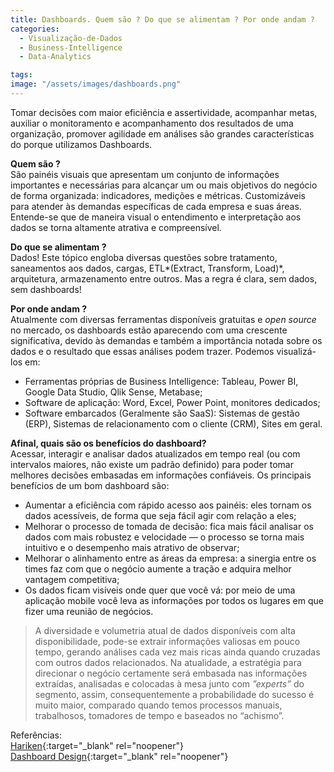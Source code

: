 ```yaml
---
title: Dashboards. Quem são ? Do que se alimentam ? Por onde andam ?
categories:
  - Visualização-de-Dados 
  - Business-Intelligence
  - Data-Analytics

tags:
image: "/assets/images/dashboards.png"
---
```


Tomar decisões com maior eficiência e assertividade, acompanhar metas, auxiliar o monitoramento e acompanhamento dos resultados de uma organização, promover agilidade em análises são grandes características do porque utilizamos Dashboards. 


**Quem são ?**<br>
São painéis visuais que apresentam um conjunto de informações importantes e necessárias para alcançar um ou mais objetivos do negócio de forma organizada: indicadores, medições e métricas.
Customizáveis para atender às demandas específicas de cada empresa e suas áreas.
Entende-se que de maneira visual o entendimento e interpretação aos dados se torna altamente atrativa e compreensível.

**Do que se alimentam ?**<br>
Dados! Este tópico engloba diversas questões sobre tratamento, saneamentos aos dados, cargas, ETL*(Extract, Transform, Load)*, arquitetura, armazenamento entre outros. Mas a regra é clara, sem dados, sem dashboards!

**Por onde andam ?**<br>
Atualmente com diversas ferramentas disponíveis gratuitas e *open source* no mercado, os dashboards estão aparecendo com uma crescente significativa, devido às demandas e também a importância notada sobre os dados e o resultado que essas análises podem trazer. Podemos visualizá-los em:
* Ferramentas próprias de Business Intelligence: Tableau, Power BI, Google Data Studio, Qlik Sense, Metabase;
* Software de aplicação: Word, Excel, Power Point, monitores dedicados;
* Software embarcados (Geralmente são SaaS): Sistemas de gestão (ERP), Sistemas de relacionamento com o cliente (CRM), Sites em geral.

**Afinal, quais são os benefícios do dashboard?**<br>
Acessar, interagir e analisar dados atualizados em tempo real (ou com intervalos maiores, não existe um padrão definido) para poder tomar melhores decisões embasadas em informações confiáveis. Os principais benefícios de um bom dashboard são:

* Aumentar a eficiência com rápido acesso aos painéis: eles tornam os dados acessíveis, de forma que seja fácil agir com relação a eles;
* Melhorar o processo de tomada de decisão: fica mais fácil analisar os dados com mais robustez e velocidade — o processo se torna mais intuitivo e o desempenho mais atrativo de observar;
* Melhorar o alinhamento entre as áreas da empresa: a sinergia entre os times faz com que o negócio aumente a tração e adquira melhor vantagem competitiva;
* Os dados ficam visíveis onde quer que você vá: por meio de uma aplicação mobile você leva as informações por todos os lugares em que fizer uma reunião de negócios.


>A diversidade e volumetria atual de dados disponíveis com alta disponibilidade, pode-se extrair informações valiosas em pouco tempo, gerando análises cada vez mais ricas ainda quando cruzadas com outros dados relacionados.
Na atualidade, a estratégia para direcionar o negócio certamente será embasada nas informações extraídas, analisadas e colocadas à mesa junto com *”experts”* do segmento, assim, consequentemente a probabilidade do sucesso é muito maior, comparado quando temos processos manuais, trabalhosos, tomadores de tempo e baseados no “achismo”. 


Referências:<br>
[Hariken](https://blog.hariken.co/afinal-o-que-e-dashboard-e-para-que-serve/){:target="_blank" rel="noopener"}<br>
[Dashboard Design](https://www.dashboarddesign.com.br/o-que-e-dashboard/){:target="_blank" rel="noopener"}<br>